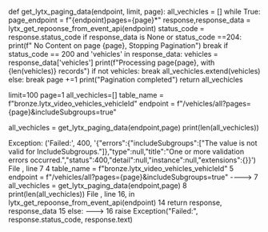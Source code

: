 def get_lytx_paging_data(endpoint, limit, page):
    all_vechicles = []
    while True:
        page_endpoint = f"{endpoint}pages={page}*"
        response,response_data = lytx_get_repoonse_from_event_api(endpoint)
        status_code = response.status_code
        if response_data is None or status_code ==204:
            print(f" No Content on page {page}, Stopping Pagination")
            break
        if status_code == 200 and 'vehicles' in response_data:
            vehicles = response_data['vehicles']
            print(f"Processing page{page}, with {len(vehicles)} records")
            if not vehicles:
                break
            all_vechicles.extend(vehicles)
        else:
            break
        page +=1
    print("Pagination completed")
    return all_vechicles


limit=100
page=1
all_vechicles=[]
table_name = f"bronze.lytx_video_vehicles_vehicleId"
endpoint = f"/vehicles/all?pages={page}&includeSubgroups=true"

all_vechicles = get_lytx_paging_data(endpoint,page)
print(len(all_vechicles))


Exception: ('Failed:', 400, '{"errors":{"includeSubgroups":["The value is not valid for IncludeSubgroups."]},"type":null,"title":"One or more validation errors occurred.","status":400,"detail":null,"instance":null,"extensions":{}}')
File <command-310280906947074>, line 7
      4 table_name = f"bronze.lytx_video_vehicles_vehicleId"
      5 endpoint = f"/vehicles/all?pages={page}&includeSubgroups=true"
----> 7 all_vechicles = get_lytx_paging_data(endpoint,page)
      8 print(len(all_vechicles))
File <command-1002329549987713>, line 16, in lytx_get_repoonse_from_event_api(endpoint)
     14     return response, response_data
     15 else:
---> 16     raise Exception("Failed:", response.status_code, response.text)
